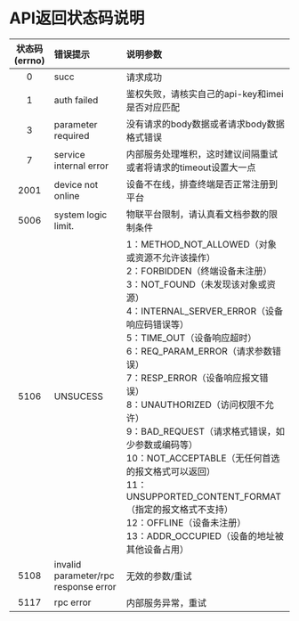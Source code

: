 ﻿<h1>API返回状态码说明</h1>

状态码(errno)|错误提示|说明参数 
:-: | :- | :- 
0|succ|请求成功
1|auth failed|鉴权失败，请核实自己的api-key和imei是否对应匹配
3|parameter required|没有请求的body数据或者请求body数据格式错误
7|service internal error|内部服务处理堆积，这时建议间隔重试或者将请求的timeout设置大一点
2001|device not online|设备不在线，排查终端是否正常注册到平台
5006|system logic limit.|物联平台限制，请认真看文档参数的限制条件
5106|UNSUCESS|1：METHOD_NOT_ALLOWED（对象或资源不允许该操作）<br>2：FORBIDDEN（终端设备未注册）<br>3：NOT_FOUND（未发现该对象或资源）<br>4：INTERNAL_SERVER_ERROR（设备响应码错误等）<br>5：TIME_OUT（设备响应超时）<br>6：REQ_PARAM_ERROR（请求参数错误）<br>7：RESP_ERROR（设备响应报文错误）<br>8：UNAUTHORIZED（访问权限不允许）<br>9：BAD_REQUEST（请求格式错误，如少参数或编码等）<br>10：NOT_ACCEPTABLE（无任何首选的报文格式可以返回）<br>11：UNSUPPORTED_CONTENT_FORMAT（指定的报文格式不支持）<br>12：OFFLINE（设备未注册）<br>13：ADDR_OCCUPIED（设备的地址被其他设备占用）
5108|invalid parameter/rpc response error|无效的参数/重试
5117|rpc error|内部服务异常，重试

